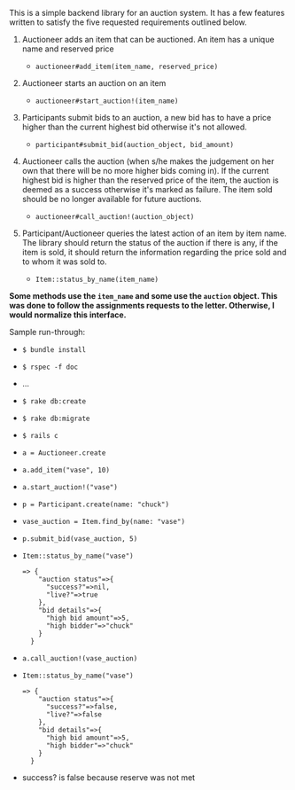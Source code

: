 This is a simple backend library for an auction system. It has a few features written to satisfy the five requested requirements outlined below.

1. Auctioneer adds an item that can be auctioned. An item has a unique name and reserved price
    - `auctioneer#add_item(item_name, reserved_price)`

2. Auctioneer starts an auction on an item
    - `auctioneer#start_auction!(item_name)`

3. Participants submit bids to an auction, a new bid has to have a price higher than the current highest bid otherwise it's not allowed.
    - `participant#submit_bid(auction_object, bid_amount)`

4. Auctioneer calls the auction (when s/he makes the judgement on her own that there will be no more higher bids coming in). If the current highest bid is higher than the reserved price of the item, the auction is deemed as a success otherwise it's marked as failure. The item sold should be no longer available for future auctions.
    - `auctioneer#call_auction!(auction_object)`

5. Participant/Auctioneer queries the latest action of an item by item name. The library should return the status of the auction if there is any, if the item is sold, it should return the information regarding the price sold and to whom it was sold to.
    - `Item::status_by_name(item_name)`

**Some methods use the `item_name` and some use the `auction` object. This was done to follow the assignments requests to the letter. Otherwise, I would normalize this interface.**

Sample run-through:

- `$ bundle install`
- `$ rspec -f doc`
- ...
- `$ rake db:create`
- `$ rake db:migrate`
- `$ rails c`
- `a = Auctioneer.create`
- `a.add_item("vase", 10)`
- `a.start_auction!("vase")`
- `p = Participant.create(name: "chuck")`
- `vase_auction = Item.find_by(name: "vase")`
- `p.submit_bid(vase_auction, 5)`
- `Item::status_by_name("vase")`

    ```
    => {
        "auction status"=>{
          "success?"=>nil,
          "live?"=>true
        },
        "bid details"=>{
          "high bid amount"=>5,
          "high bidder"=>"chuck"
        }
      }
    ```
- `a.call_auction!(vase_auction)`
- `Item::status_by_name("vase")`

    ```
    => {
        "auction status"=>{
          "success?"=>false,
          "live?"=>false
        },
        "bid details"=>{
          "high bid amount"=>5,
          "high bidder"=>"chuck"
        }
      }
    ```
- success? is false because reserve was not met
